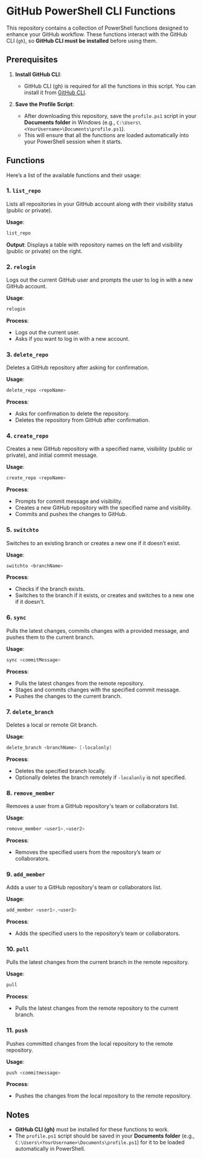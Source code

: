 
# GitHub PowerShell CLI Functions

This repository contains a collection of PowerShell functions designed to enhance your GitHub workflow. These functions interact with the GitHub CLI (`gh`), so **GitHub CLI must be installed** before using them.

## Prerequisites

1. **Install GitHub CLI**:
   - GitHub CLI (gh) is required for all the functions in this script. You can install it from [GitHub CLI](https://cli.github.com/).

2. **Save the Profile Script**:
   - After downloading this repository, save the `profile.ps1` script in your **Documents folder** in Windows (e.g., `C:\Users\<YourUsername>\Documents\profile.ps1`).
   - This will ensure that all the functions are loaded automatically into your PowerShell session when it starts.

## Functions

Here’s a list of the available functions and their usage:

### 1. **`list_repo`**
   Lists all repositories in your GitHub account along with their visibility status (public or private).

   **Usage**:
   ```powershell
   list_repo
   ```

   **Output**:
   Displays a table with repository names on the left and visibility (public or private) on the right.

### 2. **`relogin`**
   Logs out the current GitHub user and prompts the user to log in with a new GitHub account.

   **Usage**:
   ```powershell
   relogin
   ```

   **Process**:
   - Logs out the current user.
   - Asks if you want to log in with a new account.

### 3. **`delete_repo`**
   Deletes a GitHub repository after asking for confirmation.

   **Usage**:
   ```powershell
   delete_repo <repoName>
   ```

   **Process**:
   - Asks for confirmation to delete the repository.
   - Deletes the repository from GitHub after confirmation.

### 4. **`create_repo`**
   Creates a new GitHub repository with a specified name, visibility (public or private), and initial commit message.

   **Usage**:
   ```powershell
   create_repo <repoName>
   ```

   **Process**:
   - Prompts for commit message and visibility.
   - Creates a new GitHub repository with the specified name and visibility.
   - Commits and pushes the changes to GitHub.

### 5. **`switchto`**
   Switches to an existing branch or creates a new one if it doesn’t exist.

   **Usage**:
   ```powershell
   switchto <branchName>
   ```

   **Process**:
   - Checks if the branch exists.
   - Switches to the branch if it exists, or creates and switches to a new one if it doesn't.

### 6. **`sync`**
   Pulls the latest changes, commits changes with a provided message, and pushes them to the current branch.

   **Usage**:
   ```powershell
   sync <commitMessage>
   ```

   **Process**:
   - Pulls the latest changes from the remote repository.
   - Stages and commits changes with the specified commit message.
   - Pushes the changes to the current branch.

### 7. **`delete_branch`**
   Deletes a local or remote Git branch.

   **Usage**:
   ```powershell
   delete_branch <branchName> [-localonly]
   ```

   **Process**:
   - Deletes the specified branch locally.
   - Optionally deletes the branch remotely if `-localonly` is not specified.

### 8. **`remove_member`**
   Removes a user from a GitHub repository's team or collaborators list.

   **Usage**:
   ```powershell
   remove_member <user1>,<user2>
   ```

   **Process**:
   - Removes the specified users from the repository’s team or collaborators.

### 9. **`add_member`**
   Adds a user to a GitHub repository's team or collaborators list.

   **Usage**:
   ```powershell
   add_member <user1>,<user2>
   ```

   **Process**:
   - Adds the specified users to the repository’s team or collaborators.

### 10. **`pull`**
   Pulls the latest changes from the current branch in the remote repository.

   **Usage**:
   ```powershell
   pull
   ```

   **Process**:
   - Pulls the latest changes from the remote repository to the current branch.

### 11. **`push`**
   Pushes committed changes from the local repository to the remote repository.

   **Usage**:
   ```powershell
   push <commitmessage>
   ```

   **Process**:
   - Pushes the changes from the local repository to the remote repository.

## Notes
- **GitHub CLI (gh)** must be installed for these functions to work.
- The `profile.ps1` script should be saved in your **Documents folder** (e.g., `C:\Users\<YourUsername>\Documents\profile.ps1`) for it to be loaded automatically in PowerShell.

#
